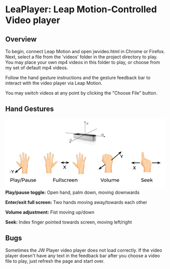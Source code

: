 # LeaPlayer: Leap Motion-Controlled Video player
## Overview
To begin, connect Leap Motion and open jwvideo.html in Chrome or Firefox. Next, select a file from the 'videos' folder in the project directory to play. You may place your own mp4 videos in this folder to play, or choose from my set of default mp4 videos.

Follow the hand gesture instructions and the gesture feedback bar to interact with the video player via Leap Motion.

You may switch videos at any point by clicking the "Choose File" button.
## Hand Gestures
![Hand Gestures](LeaPlayerInstructions.png)
**Play/pause toggle:** Open hand, palm down, moving downwards

**Enter/exit full screen:** Two hands moving away/towards each other

**Volume adjustment:** Fist moving up/down

**Seek:** Index finger pointed towards screen, moving left/right
## Bugs
Sometimes the JW Player video player does not load correctly. If the video player doesn't have any text in the feedback bar after you choose a video file to play, just refresh the page and start over.
